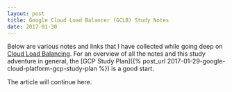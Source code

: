```yaml
---
layout: post
title: Google Cloud Load Balancer (GCLB) Study Notes
date: 2017-01-30
---
```


Below are various notes and links that I have collected while going deep on
[Cloud Load Balancing](https://cloud.google.com/load-balancing/). For an
overview of all the notes and this study adventure in general, the [GCP Study
Plan]({% post_url 2017-01-29-google-cloud-platform-gcp-study-plan %}) is a good
start.

<!--more-->

The article will continue here.
